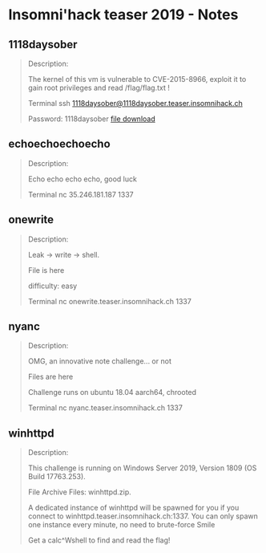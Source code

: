 # Insomni'hack teaser 2019 - Notes

## 1118daysober
> Description:
>
> The kernel of this vm is vulnerable to CVE-2015-8966, exploit it to gain root privileges and read /flag/flag.txt !
> 
> Terminal  ssh 1118daysober@1118daysober.teaser.insomnihack.ch
> 
> Password: 1118daysober
> [file download](https://drive.google.com/file/d/14Znh2YnLc2jZRjHqqteC9TeL1CYC-gWt/view?usp=sharing)

## echoechoechoecho
> Description:
> 
> Echo echo echo echo, good luck
>
> Terminal  nc 35.246.181.187 1337


## onewrite
> Description:
> 
> Leak -> write -> shell.
> 
> File is here
> 
> difficulty: easy
> 
> Terminal  nc onewrite.teaser.insomnihack.ch 1337

## nyanc
> Description:
>
> OMG, an innovative note challenge... or not
> 
> Files are here
> 
> Challenge runs on ubuntu 18.04 aarch64, chrooted
> 
> Terminal  nc nyanc.teaser.insomnihack.ch 1337


## winhttpd
> Description:
>
> This challenge is running on Windows Server 2019, Version 1809 (OS Build 17763.253).
> 
> File Archive  Files: winhttpd.zip.
> 
> A dedicated instance of winhttpd will be spawned for you if you connect to winhttpd.teaser.insomnihack.ch:1337. You can only spawn one instance every minute, no need to brute-force Smile
> 
> Get a calc^Wshell to find and read the flag!

